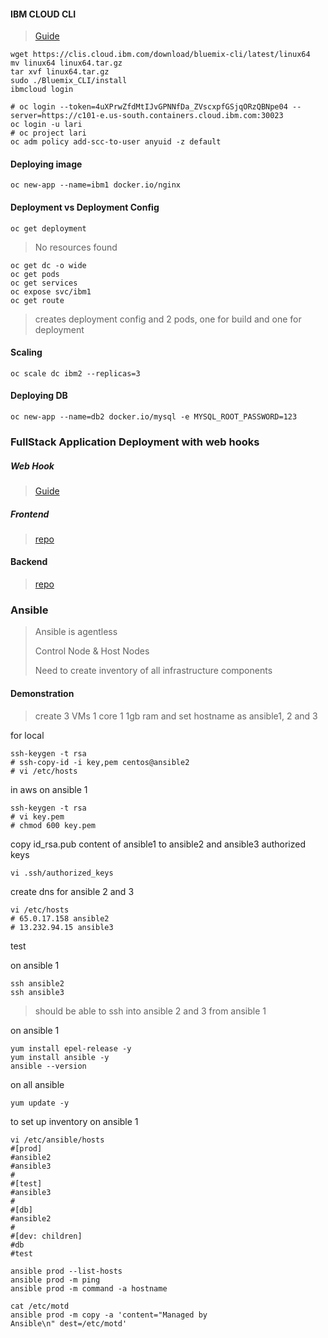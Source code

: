 #### IBM CLOUD CLI
> [Guide](https://cloud.ibm.com/docs/openshift?topic=openshift-openshift-cli)

```
wget https://clis.cloud.ibm.com/download/bluemix-cli/latest/linux64
mv linux64 linux64.tar.gz
tar xvf linux64.tar.gz
sudo ./Bluemix_CLI/install
ibmcloud login
```


```
# oc login --token=4uXPrwZfdMtIJvGPNNfDa_ZVscxpfGSjqORzQBNpe04 --server=https://c101-e.us-south.containers.cloud.ibm.com:30023 
oc login -u lari
# oc project lari
oc adm policy add-scc-to-user anyuid -z default
```

#### Deploying image
```
oc new-app --name=ibm1 docker.io/nginx
```

#### Deployment vs Deployment Config
```
oc get deployment
```
> No resources found

```
oc get dc -o wide
oc get pods
oc get services
oc expose svc/ibm1
oc get route

```
> creates deployment config and 2 pods, one for build and one for deployment

#### Scaling
```
oc scale dc ibm2 --replicas=3
```

#### Deploying DB
```
oc new-app --name=db2 docker.io/mysql -e MYSQL_ROOT_PASSWORD=123
```

### FullStack Application Deployment with web hooks

##### Web Hook
> [Guide](https://developer.ibm.com/technologies/containers/tutorials/github-webhook-triggers-openshift/)

##### Frontend
> [repo](https://github.com/ichimichi/ibm8)

#### Backend
> [repo](https://github.com/ichimichi/backend)



### Ansible
> Ansible is agentless
>
> Control Node & Host Nodes
>
> Need to create inventory of all infrastructure components
>

#### Demonstration
> create 3 VMs 1 core 1 1gb ram and set hostname as ansible1, 2 and 3

for local
```
ssh-keygen -t rsa
# ssh-copy-id -i key,pem centos@ansible2
# vi /etc/hosts
```

in aws
on ansible 1
```
ssh-keygen -t rsa 
# vi key.pem
# chmod 600 key.pem
```

copy id_rsa.pub content of ansible1 to ansible2 and ansible3 authorized keys
```
vi .ssh/authorized_keys
```

create dns for ansible 2 and 3
```
vi /etc/hosts
# 65.0.17.158 ansible2
# 13.232.94.15 ansible3  
```

test

on ansible 1
```
ssh ansible2
ssh ansible3
```
> should be able to ssh into ansible 2 and 3 from ansible 1

on ansible 1
```
yum install epel-release -y
yum install ansible -y
ansible --version
```

on all ansible
```
yum update -y
```
to set up inventory
on ansible 1
```
vi /etc/ansible/hosts
#[prod]
#ansible2
#ansible3
#
#[test]
#ansible3
#
#[db]
#ansible2
#
#[dev: children]
#db
#test
```

```
ansible prod --list-hosts
ansible prod -m ping
ansible prod -m command -a hostname
```

```
cat /etc/motd
ansible prod -m copy -a 'content="Managed by
Ansible\n" dest=/etc/motd'

```


